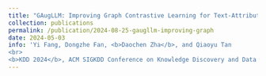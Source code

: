 ```yaml
---
title: "GAugLLM: Improving Graph Contrastive Learning for Text-Attributed Graphs with Large Language Models"
collection: publications
permalink: /publication/2024-08-25-gaugllm-improving-graph
date: 2024-05-03
info: 'Yi Fang, Dongzhe Fan, <b>Daochen Zha</b>, and Qiaoyu Tan
<br>
<b>KDD 2024</b>, ACM SIGKDD Conference on Knowledge Discovery and Data Mining'
---
```

